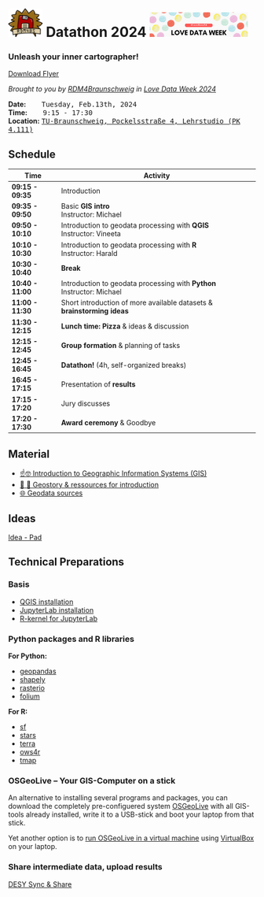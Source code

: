 # <img src="assets/RDM4BS_Logo_small.png" width="70"/>  Datathon 2024 <img src="assets/2024_LDW_Banner.png" width="200" />

### Unleash your inner cartographer!
[Download Flyer](/assets/RDM4BS_Datathon_LoveDataWeek2024.pdf)

_Brought to you by [RDM4Braunschweig](https://rdm4bs.tu-braunschweig.de/) in [Love Data Week 2024](https://www.icpsr.umich.edu/web/about/cms/3799)_

**Date:** &nbsp;&nbsp;&nbsp;&nbsp;&nbsp;&nbsp;&nbsp;<kbd>Tuesday, Feb.13th, 2024</kbd>   
**Time:** &nbsp;&nbsp;&nbsp;&nbsp;&nbsp;&nbsp;&nbsp;<kbd>9:15 - 17:30</kbd>   
**Location:** <a href="https://www.tu-braunschweig.de/khn/anfahrt"><kbd>TU-Braunschweig, Pockelsstraße 4, Lehrstudio (PK 4.111)</kbd></a>


## Schedule

| Time | Activity |
| ---- | -------- |
**09:15 - 09:35** | Introduction 
**09:35 - 09:50** | Basic **GIS intro** <br/> Instructor: Michael
**09:50 - 10:10** | Introduction to geodata processing with **QGIS** <br/>Instructor: Vineeta
**10:10 - 10:30** | Introduction to geodata processing with **R** <br/>Instructor: Harald
**10:30 - 10:40** | **Break**
**10:40 - 11:00** | Introduction to geodata processing with **Python** <br/>Instructor: Michael
**11:00 - 11:30** | Short introduction of more available datasets & **brainstorming ideas**
**11:30 - 12:15** | **Lunch time: Pizza** & ideas & discussion
**12:15 - 12:45** | **Group formation** & planning of tasks
**12:45 - 16:45** | **Datathon!** (4h, self-organized breaks)
**16:45 - 17:15** | Presentation of **results**
**17:15 - 17:20** | Jury discusses
**17:20 - 17:30** | **Award ceremony** & Goodbye

## Material

- [☝️🤓 Introduction to Geographic Information Systems (GIS)](/intro_gis.md)
- [🚂 🍂 Geostory & ressources for introduction](/intro_geostory.md)
- [🌐 Geodata sources](/geodata_sources.md)

## Ideas

[Idea - Pad](https://cryptpad.digitalcourage.de/code/#/2/code/edit/vRudLflAmhI8vWrHdeDMENWj/)

## Technical Preparations

### Basis

+ [QGIS installation](https://qgis.org/de/site/forusers/download.html)
+ [JupyterLab installation](https://jupyter.org/install)
+ [R-kernel for JupyterLab](https://irkernel.github.io/installation/)

### Python packages and R libraries

**For Python:**  
+ [geopandas](https://geopandas.org/en/stable/getting_started.html)
+ [shapely](https://shapely.readthedocs.io/en/stable/installation.html)
+ [rasterio](https://rasterio.readthedocs.io/en/latest/installation.html)
+ [folium](https://pypi.org/project/folium/)

**For R:**   
+ [sf](https://cran.r-project.org/web/packages/sf/index.html)
+ [stars](https://cran.r-project.org/web/packages/stars/index.html)
+ [terra](https://cran.r-project.org/web/packages/terra/index.html)
+ [ows4r](https://cran.r-project.org/web/packages/ows4R/index.html)
+ [tmap](https://cran.r-project.org/web/packages/tmap/index.html)

### OSGeoLive – Your GIS-Computer on a stick

An alternative to installing several programs and packages, you can download the completely pre-configuered system [OSGeoLive](https://live.osgeo.org/de/index.html) with all GIS-tools already installed, write it to a USB-stick and boot your laptop from that stick.

Yet another option is to [run OSGeoLive in a virtual machine](https://live.osgeo.org/en/quickstart/virtualization_quickstart.html) using [VirtualBox](https://www.virtualbox.org/) on your laptop.

### Share intermediate data, upload results

[DESY Sync & Share](https://syncandshare.desy.de/index.php/s/9PQ2N6BHkdEtZdr)